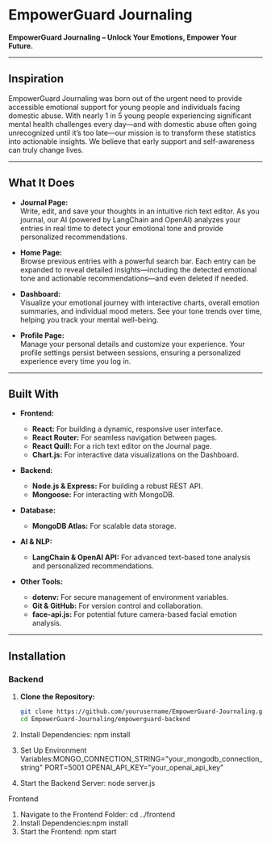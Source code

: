 # EmpowerGuard Journaling

**EmpowerGuard Journaling – Unlock Your Emotions, Empower Your Future.**

---

## Inspiration

EmpowerGuard Journaling was born out of the urgent need to provide accessible emotional support for young people and individuals facing domestic abuse. With nearly 1 in 5 young people experiencing significant mental health challenges every day—and with domestic abuse often going unrecognized until it’s too late—our mission is to transform these statistics into actionable insights. We believe that early support and self-awareness can truly change lives.

---

## What It Does

- **Journal Page:**  
  Write, edit, and save your thoughts in an intuitive rich text editor. As you journal, our AI (powered by LangChain and OpenAI) analyzes your entries in real time to detect your emotional tone and provide personalized recommendations.

- **Home Page:**  
  Browse previous entries with a powerful search bar. Each entry can be expanded to reveal detailed insights—including the detected emotional tone and actionable recommendations—and even deleted if needed.

- **Dashboard:**  
  Visualize your emotional journey with interactive charts, overall emotion summaries, and individual mood meters. See your tone trends over time, helping you track your mental well-being.

- **Profile Page:**  
  Manage your personal details and customize your experience. Your profile settings persist between sessions, ensuring a personalized experience every time you log in.

---

## Built With

- **Frontend:**  
  - **React:** For building a dynamic, responsive user interface.  
  - **React Router:** For seamless navigation between pages.  
  - **React Quill:** For a rich text editor on the Journal page.  
  - **Chart.js:** For interactive data visualizations on the Dashboard.

- **Backend:**  
  - **Node.js & Express:** For building a robust REST API.  
  - **Mongoose:** For interacting with MongoDB.

- **Database:**  
  - **MongoDB Atlas:** For scalable data storage.

- **AI & NLP:**  
  - **LangChain & OpenAI API:** For advanced text-based tone analysis and personalized recommendations.

- **Other Tools:**  
  - **dotenv:** For secure management of environment variables.  
  - **Git & GitHub:** For version control and collaboration.  
  - **face-api.js:** For potential future camera-based facial emotion analysis.

---

## Installation

### Backend

1. **Clone the Repository:**

   ```bash
   git clone https://github.com/yourusername/EmpowerGuard-Journaling.git
   cd EmpowerGuard-Journaling/empowerguard-backend

2.	Install Dependencies: npm install
3.	Set Up Environment Variables:MONGO_CONNECTION_STRING="your_mongodb_connection_string"
PORT=5001
OPENAI_API_KEY="your_openai_api_key"
4. Start the Backend Server: node server.js


Frontend
1.	Navigate to the Frontend Folder: cd ../frontend
2.	Install Dependencies:npm install
3.	Start the Frontend: npm start
